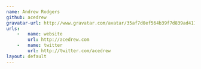 ```yaml
---
name: Andrew Rodgers
github: acedrew
gravatar-url: http://www.gravatar.com/avatar/35af7d0ef564b39f7d839ad411d314ad.png?s=300
urls:
    -   name: website
        url: http://acedrew.com
    -   name: twitter
        url: http://twitter.com/acedrew
layout: default
---
```


